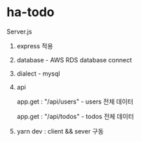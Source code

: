 # ha-todo

Server.js

1. express 적용

2. database - AWS RDS database connect

3. dialect - mysql

4. api

   app.get : "/api/users" - users 전체 데이터

   app.get : "/api/todos" - todos 전체 데이터

5. yarn dev : client && sever 구동
